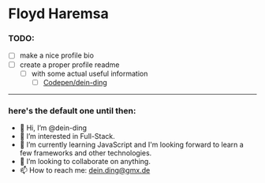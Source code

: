 # Floyd Haremsa
### TODO:
  - [ ] make a nice profile bio
  - [ ] create a proper profile readme
    - [ ] with some actual useful information
      - [ ] [Codepen/dein-ding](https://codepen.io/dein-ding)

---

### here's the default one until then:
- 👋 Hi, I’m @dein-ding
- 👀 I’m interested in Full-Stack.
- 🌱 I’m currently learning JavaScript and I'm looking forward to learn a few frameworks and other technologies.
- 💞️ I’m looking to collaborate on anything.
- 📫 How to reach me: dein.ding@gmx.de

<!---
dein-ding/dein-ding is a ✨ special ✨ repository because its `README.md` (this file) appears on your GitHub profile.
You can click the Preview link to take a look at your changes.
--->
